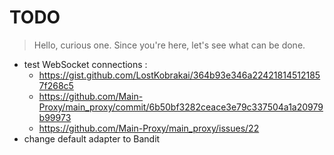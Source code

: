 # TODO

> Hello, curious one. Since you're here, let's see what can be done.

- test WebSocket connections :
  - https://gist.github.com/LostKobrakai/364b93e346a224218145121857f268c5
  - https://github.com/Main-Proxy/main_proxy/commit/6b50bf3282ceace3e79c337504a1a20979b99973
  - https://github.com/Main-Proxy/main_proxy/issues/22
- change default adapter to Bandit
